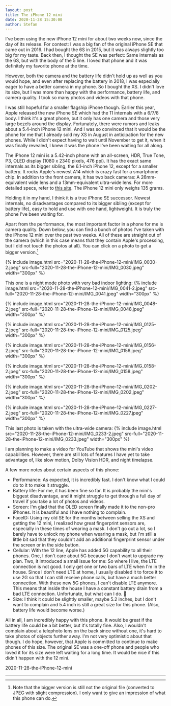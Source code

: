 ```yaml
---
layout: post
title: The iPhone 12 mini
date: 2020-11-28 15:30:00
author: Stefan
---
```


I've been using the new iPhone 12 mini for about two weeks now, since the day of its release. For context: I was a big fan of the original iPhone SE that came out in 2016. I had bought the 6S in 2015, but it was always slightly too big for my taste. Back then, I thought the SE was perfect: Same internals as the 6S, but with the body of the 5 line. I loved that phone and it was definitely my favorite phone at the time.

However, both the camera and the battery life didn't hold up as well as you would hope, and even after replacing the battery in 2018, I was especially eager to have a better camera in my phone. So I bought the XS. I didn't love its size, but I was more than happy with the performance, battery life, and camera quality. I took so many photos and videos with that phone.

I was still hopeful for a smaller flagship iPhone though. Earlier this year, Apple released the new iPhone SE which had the 11 internals with a 6/7/8 body. I think it's a great phone, but it only has one camera and those very large bezels around the display. Fortunately, there were rumors and leaks about a 5.4-inch iPhone 12 mini. And I was so convinced that it would be the phone for me that I already sold my XS in August in anticipation for the new phones. While I didn't expect having to wait until November to get it, when it was finally revealed, I knew it was the phone I've been waiting for all along.

The iPhone 12 mini is a 5.42-inch phone with an all-screen, HDR, True Tone, P3, OLED display (1080 x 2340 pixels, 476 ppi). It has the exact same internals as its bigger sibling, the 6.1-inch iPhone 12, except for a smaller battery. It rocks Apple's newest A14 which is crazy fast for a smartphone chip. In addition to the front camera, it has two back cameras: A 26mm-equivalent wide lens and a 13mm-equivalent ultra-wide lens. For more detailed specs, refer to [this site](https://www.gsmarena.com/apple_iphone_12_mini-10510.php). The iPhone 12 mini only weighs 135 grams.

Holding it in my hand, I think it is a true iPhone SE successor. Newest internals, no disadvantages compared to its bigger sibling (except for battery life), easy to hold and use with one hand, lightweight. It is truly the phone I've been waiting for.

Apart from the performance, the most important factor in a phone for me is camera quality. Down below, you can find a bunch of photos I've taken with the iPhone 12 mini over the past two weeks. All of these are straight out of the camera (which in this case means that they contain Apple's processing, but I did not touch the photos at all). You can click on a photo to get a bigger version.[^1]

{% include image.html src="2020-11-28-the-iPhone-12-mini/IMG_0030-2.jpeg" src-full="2020-11-28-the-iPhone-12-mini/IMG_0030.jpeg" width="300px" %}

This one is a night mode photo with very bad indoor lighting:
{% include image.html src="2020-11-28-the-iPhone-12-mini/IMG_0041-2.jpeg" src-full="2020-11-28-the-iPhone-12-mini/IMG_0041.jpeg" width="300px" %}

{% include image.html src="2020-11-28-the-iPhone-12-mini/IMG_0048-2.jpeg" src-full="2020-11-28-the-iPhone-12-mini/IMG_0048.jpeg" width="300px" %}

{% include image.html src="2020-11-28-the-iPhone-12-mini/IMG_0125-2.jpeg" src-full="2020-11-28-the-iPhone-12-mini/IMG_0125.jpeg" width="300px" %}

{% include image.html src="2020-11-28-the-iPhone-12-mini/IMG_0156-2.jpeg" src-full="2020-11-28-the-iPhone-12-mini/IMG_0156.jpeg" width="300px" %}

{% include image.html src="2020-11-28-the-iPhone-12-mini/IMG_0158-2.jpeg" src-full="2020-11-28-the-iPhone-12-mini/IMG_0158.jpeg" width="300px" %}

{% include image.html src="2020-11-28-the-iPhone-12-mini/IMG_0202-2.jpeg" src-full="2020-11-28-the-iPhone-12-mini/IMG_0202.jpeg" width="300px" %}

{% include image.html src="2020-11-28-the-iPhone-12-mini/IMG_0227-2.jpeg" src-full="2020-11-28-the-iPhone-12-mini/IMG_0227.jpeg" width="300px" %}

This last photo is taken with the ultra-wide camera:
{% include image.html src="2020-11-28-the-iPhone-12-mini/IMG_0233-2.jpeg" src-full="2020-11-28-the-iPhone-12-mini/IMG_0233.jpeg" width="300px" %}

I am planning to make a video for YouTube that shows the mini's video capabilities. However, there are still lots of features I have yet to take advantage of, like slow motion, Dolby Vision HDR, and night timelapse.

A few more notes about certain aspects of this phone:

- Performance: As expected, it is incredibly fast. I don't know what I could do to it to make it struggle.
- Battery life: For me, it has been fine so far. It is probably the mini's biggest disadvantage, and it might struggle to get through a full day of travel if you take a lot of photos and videos.
- Screen: I'm glad that the OLED screen finally made it to the non-pro iPhones. It is beautiful and I have nothing to complain.
- FaceID: Using my old SE for the months between selling the XS and getting the 12 mini, I realized how great fingerprint sensors are, especially in these times of wearing a mask. I don't go out a lot, so I barely have to unlock my phone when wearing a mask, but I'm still a little bit sad that they couldn't add an additional fingerprint sensor under the screen or in the side button.
- Cellular: With the 12 line, Apple has added 5G capability to all their phones. One, I don't care about 5G because I don't want to upgrade my plan. Two, it introduced a small issue for me: So where I live, the LTE connection is not good. I only get one or two bars of LTE when I'm in the house. Since I don't need LTE at home, I usually disabled it to force it to use 2G so that I can still receive phone calls, but have a much better connection. With these new 5G phones, I can't disable LTE anymore. This means that inside the house I have a constant battery drain from a bad LTE connection. Unfortunate, but what can I do. 🤷
- Size: I think it could be slightly smaller, maybe 5.2 inches, but I don't want to complain and 5.4 inch is still a great size for this phone. (Also, battery life would become worse.)

All in all, I am incredibly happy with this phone. It would be great if the battery life could be a bit better, but it's totally fine. Also, I wouldn't complain about a telephoto lens on the back since without one, it's hard to take photos of objects further away. I'm not very optimistic about that though. I do hope, however, that Apple is committed to continue to make phones of this size. The original SE was a one-off phone and people who loved it for its size were left waiting for a long time. It would be nice if this didn't happen with the 12 mini.

2020-11-28-the-iPhone-12-mini

---
[^1]: Note that the bigger version is still not the original file (converted to JPEG with slight compression). I only want to give an impression of what this phone can do.
